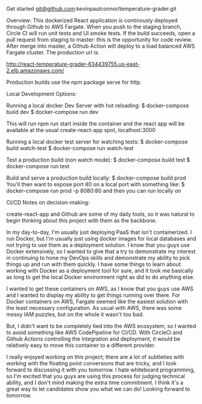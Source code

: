 Get started
git@github.com:kevinpaulconnor/temperature-grader.git

Overview: 
This dockerized React application is continously deployed through Github to AWS Fargate. When you push to the staging branch, Circle CI will run unit tests and UI smoke tests. If the build succeeds, open a pull request from staging to master: this is the opportunity for code review. After merge into master, a Github Action will deploy to a load balanced AWS Fargate cluster. The production url is:

http://react-temperature-grader-634439755.us-east-2.elb.amazonaws.com/

Production builds use the npm package serve for http.

Local Development Options:

Running a local docker Dev Server with hot reloading:
$ docker-compose build dev
$ docker-compose run dev

This will run npm run start inside the container and the react app will be available at the usual create-react-app spot, localhost:3000

Running a local docker test server for watching tests:
$ docker-compose build watch-test
$ docker-compose run watch-test

Test a production build (non watch mode):
$ docker-compose build test
$ docker-compose run test

Build and serve a production build locally:
$ docker-compose build prod
You'll then want to expose port 80 on a local port with something like:
$ docker-compose run prod -p 8080:80
and then you can run locally on 

CI/CD Notes on decision-making:

create-react-app and Github are some of my daily tools, so it was natural to begin thinking about this project with them as the backbone.

In my day-to-day, I'm usually just deploying PaaS that isn't containerized. I run Docker, but I'm usually just using docker images for local databases and not trying to use them as a deployment solution. I know that you guys use Docker extensively, so I wanted to give that a try to demonstrate my interest in continuing to hone my DevOps skills and demonstrate my ability to pick things up and run with them quickly. I have some things to learn about working with Docker as a deployment tool for sure, and it took me basically as long to get the local Docker environment right as did to do anything else.

I wanted to get these containers on AWS, as I know that you guys use AWS and I wanted to display my ability to get things running over there. For Docker containers on AWS, Fargate seemed like the easiest solution with the least necessary configuration. As usual with AWS, there was some messy IAM puzzles, but on the whole it wasn't too bad.

But, I didn't want to be completely tied into the AWS ecosystem, so I wanted to avoid something like AWS CodePipeline for CI/CD. With CircleCi and Github Actions controlling the integration and deployment, it would be relatively easy to move this container to a different provider.

I really enjoyed working on this project; there are a lot of subtleties with working with the floating point conversions that are tricky, and I look forward to discussing it with you tomorrow. I hate whiteboard programming, so I'm excited that you guys are using this process for judging technical ability, and I don't mind making the extra time commitment. I think it's a great way to let candidates show you what we can do! Looking forward to tomorrow.
